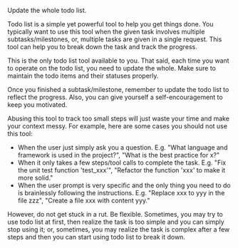 Update the whole todo list.

Todo list is a simple yet powerful tool to help you get things done. You typically want to use this tool when the given task involves multiple subtasks/milestones, or, multiple tasks are given in a single request. This tool can help you to break down the task and track the progress.

This is the only todo list tool available to you. That said, each time you want to operate on the todo list, you need to update the whole. Make sure to maintain the todo items and their statuses properly.

Once you finished a subtask/milestone, remember to update the todo list to reflect the progress. Also, you can give yourself a self-encouragement to keep you motivated.

Abusing this tool to track too small steps will just waste your time and make your context messy. For example, here are some cases you should not use this tool:

- When the user just simply ask you a question. E.g. "What language and framework is used in the project?", "What is the best practice for x?"
- When it only takes a few steps/tool calls to complete the task. E.g. "Fix the unit test function 'test_xxx'", "Refactor the function 'xxx' to make it more solid."
- When the user prompt is very specific and the only thing you need to do is brainlessly following the instructions. E.g. "Replace xxx to yyy in the file zzz", "Create a file xxx with content yyy."

However, do not get stuck in a rut. Be flexible. Sometimes, you may try to use todo list at first, then realize the task is too simple and you can simply stop using it; or, sometimes, you may realize the task is complex after a few steps and then you can start using todo list to break it down.
